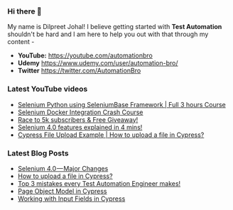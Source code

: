 ### Hi there 👋

My name is Dilpreet Johal! I believe getting started with **Test Automation** shouldn't be hard and I am here to help you out with that through my content -

- **YouTube:** https://youtube.com/automationbro
- **Udemy** https://www.udemy.com/user/automation-bro/
- **Twitter** https://twitter.com/AutomationBro

### Latest YouTube videos

<!-- YOUTUBE-VIDEOS-LIST:START -->
- [Selenium Python using SeleniumBase Framework | Full 3 hours Course](https://www.youtube.com/watch?v=D0-QGMacMxA)
- [Selenium Docker Integration Crash Course](https://www.youtube.com/watch?v=Mz8LXYyWD-o)
- [Race to 5k subscribers &amp; Free Giveaway!](https://www.youtube.com/watch?v=_L2fvnzF0ek)
- [Selenium 4.0 features explained in 4 mins!](https://www.youtube.com/watch?v=ZdUBoR45gko)
- [Cypress File Upload Example | How to upload a file in Cypress?](https://www.youtube.com/watch?v=2jVf6u0yKeY)
<!-- YOUTUBE-VIDEOS-LIST:END -->


### Latest Blog Posts
<!-- BLOG-POST-LIST:START -->
- [Selenium 4.0 — Major Changes](https://automationbro.com/blog/selenium-4-changes/?utm_source=rss&utm_medium=rss&utm_campaign=selenium-4-changes)
- [How to upload a file in Cypress?](https://automationbro.com/blog/cyress-file-upload/?utm_source=rss&utm_medium=rss&utm_campaign=cyress-file-upload)
- [Top 3 mistakes every Test Automation Engineer makes!](https://automationbro.com/blog/top-3-test-automation-mistakes/?utm_source=rss&utm_medium=rss&utm_campaign=top-3-test-automation-mistakes)
- [Page Object Model in Cypress](https://automationbro.com/blog/cypress-page-object-model/?utm_source=rss&utm_medium=rss&utm_campaign=cypress-page-object-model)
- [Working with Input Fields in Cypress](https://automationbro.com/blog/cypress-input-fields/?utm_source=rss&utm_medium=rss&utm_campaign=cypress-input-fields)
<!-- BLOG-POST-LIST:END -->
